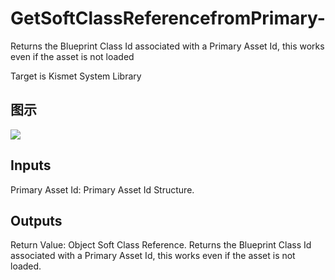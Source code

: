 # GetSoftClassReferencefromPrimary-

Returns the Blueprint Class Id associated with a Primary Asset Id, this works even if the asset is not loaded

Target is Kismet System Library

## 图示

![]($-20221218-18001289.png)

## Inputs

Primary Asset Id: Primary Asset Id Structure.  

## Outputs

Return Value: Object Soft Class Reference. Returns the Blueprint Class Id associated with a Primary Asset Id, this works even if the asset is not loaded.

